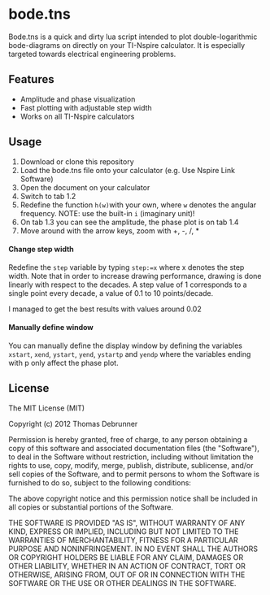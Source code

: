 # bode.tns

Bode.tns is a quick and dirty lua script intended to plot double-logarithmic bode-diagrams on directly on your TI-Nspire calculator. It is especially targeted towards electrical engineering problems.

## Features
* Amplitude and phase visualization
* Fast plotting with adjustable step width
* Works on all TI-Nspire calculators

## Usage
1. Download or clone this repository
2. Load the bode.tns file onto your calculator (e.g. Use Nspire Link Software)
3. Open the document on your calculator
4. Switch to tab 1.2
5. Redefine the function `h(w)`with your own, where `w` denotes the angular frequency. NOTE: use the built-in `i` (imaginary unit)!
6. On tab 1.3 you can see the amplitude, the phase plot is on tab 1.4
7. Move around with the arrow keys, zoom with +, -, /, *

#### Change step width
Redefine the `step` variable by typing `step:=x` where x denotes the step width. Note that in order to increase drawing performance, drawing is done linearly with respect to the decades. A step value of 1 corresponds to a single point every decade, a value of 0.1 to 10 points/decade.

I managed to get the best results with values around 0.02


#### Manually define window
You can manually define the display window by defining the variables `xstart`, `xend`, `ystart`, `yend`, `ystartp` and `yendp` where the variables ending with p only affect the phase plot. 

## License
The MIT License (MIT)

Copyright (c) 2012 Thomas Debrunner

Permission is hereby granted, free of charge, to any person obtaining a copy
of this software and associated documentation files (the "Software"), to deal
in the Software without restriction, including without limitation the rights
to use, copy, modify, merge, publish, distribute, sublicense, and/or sell
copies of the Software, and to permit persons to whom the Software is
furnished to do so, subject to the following conditions:

The above copyright notice and this permission notice shall be included in
all copies or substantial portions of the Software.

THE SOFTWARE IS PROVIDED "AS IS", WITHOUT WARRANTY OF ANY KIND, EXPRESS OR
IMPLIED, INCLUDING BUT NOT LIMITED TO THE WARRANTIES OF MERCHANTABILITY,
FITNESS FOR A PARTICULAR PURPOSE AND NONINFRINGEMENT. IN NO EVENT SHALL THE
AUTHORS OR COPYRIGHT HOLDERS BE LIABLE FOR ANY CLAIM, DAMAGES OR OTHER
LIABILITY, WHETHER IN AN ACTION OF CONTRACT, TORT OR OTHERWISE, ARISING FROM,
OUT OF OR IN CONNECTION WITH THE SOFTWARE OR THE USE OR OTHER DEALINGS IN
THE SOFTWARE.
